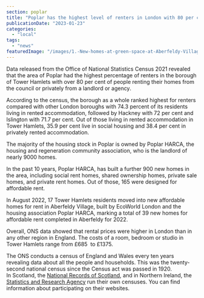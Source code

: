 ```yaml
---
section: poplar
title: "Poplar has the highest level of renters in London with 80 per cent living in rented accommodation"
publicationDate: "2023-01-23"
categories: 
  - "local"
tags: 
  - "news"
featuredImage: "/images/1.-New-homes-at-green-space-at-Aberfeldy-Village.jpg"
---
```


Data released from the Office of National Statistics Census 2021 revealed that the area of Poplar had the highest percentage of renters in the borough of Tower Hamlets with over 80 per cent of people renting their homes from the council or privately from a landlord or agency. 

According to the census, the borough as a whole ranked highest for renters compared with other London boroughs with 74.3 percent of its residents living in rented accommodation, followed by Hackney with 72 per cent and Islington with 71.7 per cent. Out of those living in rented accommodation in Tower Hamlets, 35.9 per cent live in social housing and 38.4 per cent in privately rented accommodation.

The majority of the housing stock in Poplar is owned by Poplar HARCA, the housing and regeneration community association, who is the landlord of nearly 9000 homes.

In the past 10 years, Poplar HARCA, has built a further 900 new homes in the area, including social rent homes, shared ownership homes, private sale homes, and private rent homes. Out of those, 165 were designed for affordable rent. 

In August 2022, 17 Tower Hamlets residents moved into new affordable homes for rent in Aberfeldy Village, built by EcoWorld London and the housing association Poplar HARCA, marking a total of 39 new homes for affordable rent completed in Aberfeldy for 2022.

Overall, ONS data showed that rental prices were higher in London than in any other region in England. The costs of a room, bedroom or studio in Tower Hamlets range from £685  to £1375. 

The ONS conducts a census of England and Wales every ten years revealing data about all the people and households. This was the twenty-second national census since the Census act was passed in 1920.   
In Scotland, the [National Records of Scotland](https://www.scotlandscensus.gov.uk/), and in Northern Ireland, the [Statistics and Research Agency](https://www.nisra.gov.uk/statistics/census) run their own censuses. You can find information about participating on their websites.

